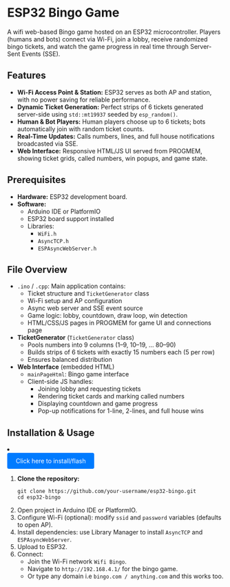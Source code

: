 <!DOCTYPE html>
<html lang="en">
<head>
  <meta charset="UTF-8">
  <meta name="viewport" content="width=device-width, initial-scale=1.0">
</head>
<body>
  <h1>ESP32 Bingo Game</h1>
  <p>A wifi web-based Bingo game hosted on an ESP32 microcontroller. Players (humans and bots) connect via Wi-Fi, join a lobby, receive randomized bingo tickets, and watch the game progress in real time through Server-Sent Events (SSE).</p>

  <h2>Features</h2>
  <ul>
    <li><strong>Wi-Fi Access Point &amp; Station:</strong> ESP32 serves as both AP and station, with no power saving for reliable performance.</li>
    <li><strong>Dynamic Ticket Generation:</strong> Perfect strips of 6 tickets generated server-side using <code>std::mt19937</code> seeded by <code>esp_random()</code>.</li>
    <li><strong>Human &amp; Bot Players:</strong> Human players choose up to 6 tickets; bots automatically join with random ticket counts.</li>
    <li><strong>Real-Time Updates:</strong> Calls numbers, lines, and full house notifications broadcasted via SSE.</li>
    <li><strong>Web Interface:</strong> Responsive HTML/JS UI served from PROGMEM, showing ticket grids, called numbers, win popups, and game state.</li>
  </ul>

  <h2>Prerequisites</h2>
  <ul>
    <li><strong>Hardware:</strong> ESP32 development board.</li>
    <li><strong>Software:</strong>
      <ul>
        <li>Arduino IDE or PlatformIO</li>
        <li>ESP32 board support installed</li>
        <li>Libraries:
          <ul>
            <li><code>WiFi.h</code></li>
            <li><code>AsyncTCP.h</code></li>
            <li><code>ESPAsyncWebServer.h</code></li>
          </ul>
        </li>
      </ul>
    </li>
  </ul>

  <h2>File Overview</h2>
  <ul>
    <li><code>.ino</code> / <code>.cpp</code>: Main application contains:
      <ul>
        <li>Ticket structure and <code>TicketGenerator</code> class</li>
        <li>Wi-Fi setup and AP configuration</li>
        <li>Async web server and SSE event source</li>
        <li>Game logic: lobby, countdown, draw loop, win detection</li>
        <li>HTML/CSS/JS pages in PROGMEM for game UI and connections page</li>
      </ul>
    </li>
    <li><strong>TicketGenerator</strong> (<code>TicketGenerator</code> class)
      <ul>
        <li>Pools numbers into 9 columns (1–9, 10–19, … 80–90)</li>
        <li>Builds strips of 6 tickets with exactly 15 numbers each (5 per row)</li>
        <li>Ensures balanced distribution</li>
      </ul>
    </li>
    <li><strong>Web Interface</strong> (embedded HTML)
      <ul>
        <li><code>mainPageHtml</code>: Bingo game interface</li>
        <li>Client-side JS handles:
          <ul>
            <li>Joining lobby and requesting tickets</li>
            <li>Rendering ticket cards and marking called numbers</li>
            <li>Displaying countdown and game progress</li>
            <li>Pop-up notifications for 1-line, 2-lines, and full house wins</li>
          </ul>
        </li>
      </ul>
    </li>
  </ul>

  <h2>Installation &amp; Usage</h2>
  <li></li><a href="https://djcasper1975.github.io/Esp32-Wifi-Bingo/flash.html" style="display:inline-block;padding:10px 20px;background:#007bff;color:white;text-decoration:none;border-radius:4px;">Click here to install/flash</a></li>

  <ol>
    <li><strong>Clone the repository:</strong>
      <pre><code>git clone https://github.com/your-username/esp32-bingo.git
cd esp32-bingo</code></pre>
    </li>
    <li>Open project in Arduino IDE or PlatformIO.</li>
    <li>Configure Wi-Fi (optional): modify <code>ssid</code> and <code>password</code> variables (defaults to open AP).</li>
    <li>Install dependencies: use Library Manager to install <code>AsyncTCP</code> and <code>ESPAsyncWebServer</code>.</li>
    <li>Upload to ESP32.</li>
    <li>Connect:
      <ul>
        <li>Join the Wi-Fi network <code>Wifi Bingo</code>.</li>
        <li>Navigate to <code>http://192.168.4.1/</code> for the bingo game.</li>
        <li>Or type any domain i.e <code>bingo.com / anything.com</code> and this works too.</li>
      </ul>
    </li>
  </ol>



</body>
</html>
